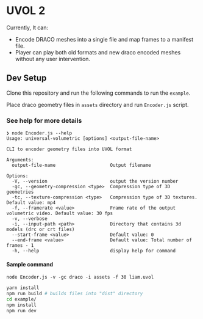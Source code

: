 # UVOL 2

Currently, It can:

- Encode DRACO meshes into a single file and map frames to a manifest file.
- Player can play both old formats and new draco encoded meshes without any user intervention.

## Dev Setup

Clone this repository and run the following commands to run the `example`.

Place draco geometry files in `assets` directory and run `Encoder.js` script.

### See help for more details

```
❯ node Encoder.js --help
Usage: universal-volumetric [options] <output-file-name>

CLI to encoder geometry files into UVOL format

Arguments:
  output-file-name                    Output filename

Options:
  -V, --version                       output the version number
  -gc, --geometry-compression <type>  Compression type of 3D geometries
  -tc, --texture-compression <type>   Compression type of 3D textures. Default value: mp4
  -f, --framerate <value>             Frame rate of the output volumetric video. Default value: 30 fps
  -v, --verbose
  -i, --input-path <path>             Directory that contains 3d models (drc or crt files)
  --start-frame <value>               Default value: 0
  --end-frame <value>                 Default value: Total number of frames - 1
  -h, --help                          display help for command
```

#### Sample command

```
node Encoder.js -v -gc draco -i assets -f 30 liam.uvol
```

```bash
yarn install
npm run build # builds files into "dist" directory
cd example/
npm install
npm run dev
```

